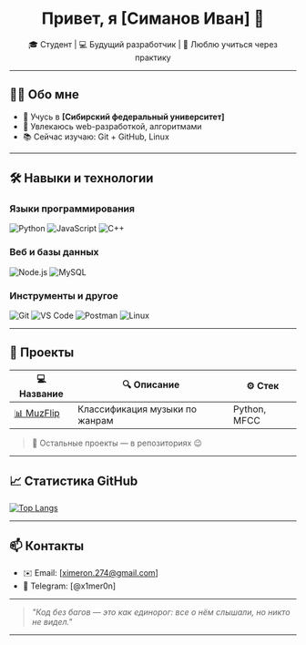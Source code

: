 <h1 align="center">Привет, я [Симанов Иван] 👋</h1>

<p align="center">
  🎓 Студент | 💻 Будущий разработчик | 🌱 Люблю учиться через практику
</p>

---

## 🧑‍💻 Обо мне

- 🏫 Учусь в **[Сибирский федеральный университет]**
- 🔬 Увлекаюсь web-разработкой, алгоритмами
- 📚 Сейчас изучаю: Git + GitHub, Linux
---

## 🛠️ Навыки и технологии

### Языки программирования
![Python](https://img.shields.io/badge/Python-3776AB?style=for-the-badge&logo=python&logoColor=white)
![JavaScript](https://img.shields.io/badge/JavaScript-F7DF1E?style=for-the-badge&logo=javascript&logoColor=black)
![C++](https://img.shields.io/badge/C++-00599C?style=for-the-badge&logo=cplusplus&logoColor=white)

### Веб и базы данных
![Node.js](https://img.shields.io/badge/Node.js-339933?style=for-the-badge&logo=nodedotjs&logoColor=white)
![MySQL](https://img.shields.io/badge/MySQL-005C84?style=for-the-badge&logo=mysql&logoColor=white)

### Инструменты и другое
![Git](https://img.shields.io/badge/Git-F05032?style=for-the-badge&logo=git&logoColor=white)
![VS Code](https://img.shields.io/badge/VS%20Code-007ACC?style=for-the-badge&logo=visualstudiocode&logoColor=white)
![Postman](https://img.shields.io/badge/Postman-FF6C37?style=for-the-badge&logo=postman&logoColor=white)
![Linux](https://img.shields.io/badge/Linux-FCC624?style=for-the-badge&logo=linux&logoColor=black)

---

## 📌 Проекты

| 💻 Название | 🔍 Описание | ⚙️ Стек |
|------------|-------------|--------|
| [📊 MuzFlip](https://github.com/Ximeron/MuzFlip) | Классификация музыки по жанрам | Python, MFCC |
> 📁 Остальные проекты — в репозиториях 😉

---

## 📈 Статистика GitHub

  [![Top Langs](https://github-readme-stats.vercel.app/api/top-langs/?username=Ximeron)](https://github.com/anuraghazra/github-readme-stats)



---

## 📫 Контакты

- ✉️ Email: [ximeron.274@gmail.com]
- 💬 Telegram: [@x1mer0n]
---

> _"Код без багов — это как единорог: все о нём слышали, но никто не видел."_

---

